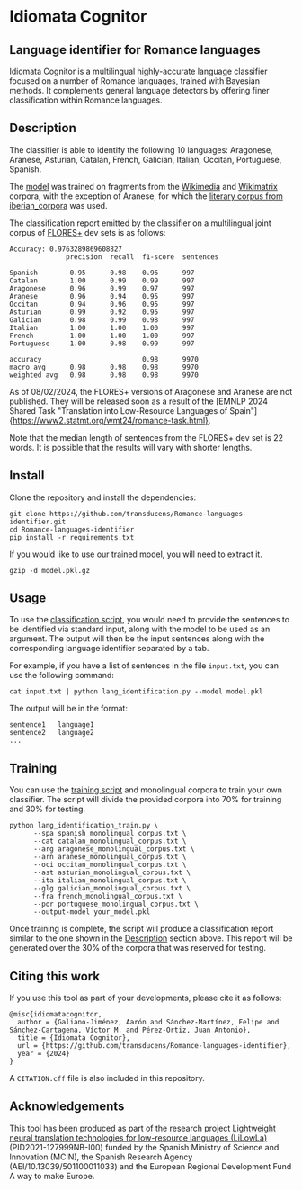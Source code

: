 # Idiomata Cognitor

## Language identifier for Romance languages

Idiomata Cognitor is a multilingual highly-accurate language classifier focused on a number of Romance languages, trained with Bayesian methods. It complements general language detectors by offering finer classification within Romance languages.

## Description

The classifier is able to identify the following 10 languages: Aragonese, Aranese, Asturian, Catalan, French, Galician, Italian, Occitan, Portuguese, Spanish.

The [model](https://github.com/transducens/Romance-languages-identifier/blob/main/model.pkl.gz) was trained on fragments from the [Wikimedia](https://opus.nlpl.eu/wikimedia/ast&es/v20230407/wikimedia) and [Wikimatrix](https://opus.nlpl.eu/WikiMatrix/an&es/v1/WikiMatrix) corpora, with the exception of Aranese, for which the [literary corpus from iberian_corpora](https://github.com/transducens/iberian_corpora/blob/main/aranese/literary.gz) was used.

The classification report emitted by the classifier on a multilingual joint corpus of [FLORES+](https://github.com/openlanguagedata/flores) dev sets is as follows:

```
Accuracy: 0.9763289869608827
              precision  recall  f1-score  sentences

Spanish        0.95      0.98    0.96      997
Catalan        1.00      0.99    0.99      997
Aragonese      0.96      0.99    0.97      997
Aranese        0.96      0.94    0.95      997
Occitan        0.94      0.96    0.95      997
Asturian       0.99      0.92    0.95      997
Galician       0.98      0.99    0.98      997
Italian        1.00      1.00    1.00      997
French         1.00      1.00    1.00      997
Portuguese     1.00      0.98    0.99      997

accuracy                         0.98      9970
macro avg      0.98      0.98    0.98      9970
weighted avg   0.98      0.98    0.98      9970
```
As of 08/02/2024, the FLORES+ versions of Aragonese and Aranese are not published. They will be released soon as a result of the [EMNLP 2024 Shared Task "Translation into Low-Resource Languages of Spain"]{https://www2.statmt.org/wmt24/romance-task.html}.

Note that the median length of sentences from the FLORES+ dev set is 22 words. It is possible that the results will vary with shorter lengths.

## Install

Clone the repository and install the dependencies:

```
git clone https://github.com/transducens/Romance-languages-identifier.git
cd Romance-languages-identifier
pip install -r requirements.txt
```

If you would like to use our trained model, you will need to extract it.

```
gzip -d model.pkl.gz
```

## Usage

To use the [classification script](https://github.com/transducens/Romance-languages-identifier/blob/main/lang_identification.py), you would need to provide the sentences to be identified via standard input, along with the model to be used as an argument. The output will then be the input sentences along with the corresponding language identifier separated by a tab.

For example, if you have a list of sentences in the file `input.txt`, you can use the following command:

```
cat input.txt | python lang_identification.py --model model.pkl
```

The output will be in the format:

```
sentence1   language1
sentence2   language2
...
```

## Training

You can use the [training script](https://github.com/transducens/Romance-languages-identifier/blob/main/lang_identification_train.py) and monolingual corpora to train your own classifier. The script will divide the provided corpora into 70% for training and 30% for testing.

```
python lang_identification_train.py \
      --spa spanish_monolingual_corpus.txt \
      --cat catalan_monolingual_corpus.txt \
      --arg aragonese_monolingual_corpus.txt \
      --arn aranese_monolingual_corpus.txt \
      --oci occitan_monolingual_corpus.txt \
      --ast asturian_monolingual_corpus.txt \
      --ita italian_monolingual_corpus.txt \
      --glg galician_monolingual_corpus.txt \
      --fra french_monolingual_corpus.txt \
      --por portuguese_monolingual_corpus.txt \
      --output-model your_model.pkl
```

Once training is complete, the script will produce a classification report similar to the one shown in the [Description](#description) section above. This report will be generated over the 30% of the corpora that was reserved for testing.

## Citing this work

If you use this tool as part of your developments, please cite it as follows:

```
@misc{idiomatacognitor,
  author = {Galiano-Jiménez, Aarón and Sánchez-Martínez, Felipe and Sánchez-Cartagena, Víctor M. and Pérez-Ortiz, Juan Antonio},
  title = {Idiomata Cognitor},
  url = {https://github.com/transducens/Romance-languages-identifier},
  year = {2024}
}
```

A `CITATION.cff` file is also included in this repository.

## Acknowledgements

This tool has been produced as part of the research project [Lightweight neural translation technologies for low-resource languages (LiLowLa)](https://transducens.dlsi.ua.es/lilowla/) (PID2021-127999NB-I00) funded by the Spanish Ministry of Science and Innovation (MCIN), the Spanish Research Agency (AEI/10.13039/501100011033) and the European Regional Development Fund A way to make Europe.
